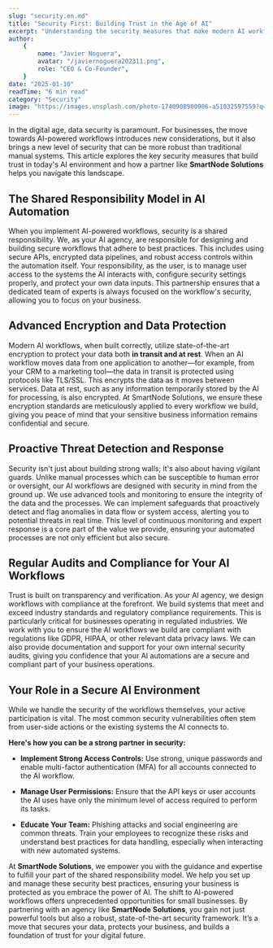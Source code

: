 ```yaml
---
slug: "security.en.md"
title: "Security First: Building Trust in the Age of AI"
excerpt: "Understanding the security measures that make modern AI workflows safer and how to protect your data."
author:
    {
        name: "Javier Noguera",
        avatar: "/javiernoguera202311.png",
        role: "CEO & Co-Founder",
    }
date: "2025-01-10"
readTime: "6 min read"
category: "Security"
image: "https://images.unsplash.com/photo-1740908900906-a51032597559?q=80&w=1470&auto=format&fit=crop&ixlib=rb-4.1.0&ixid=M3wxMjA3fDB8MHxwaG90by1wYWdlfHx8fGVufDB8fHx8fA%3D%3D"
---
```


In the digital age, data security is paramount. For businesses, the move towards AI-powered workflows introduces new considerations, but it also brings a new level of security that can be more robust than traditional manual systems. This article explores the key security measures that build trust in today's AI environment and how a partner like **SmartNode Solutions** helps you navigate this landscape.

## The Shared Responsibility Model in AI Automation

When you implement AI-powered workflows, security is a shared responsibility. We, as your AI agency, are responsible for designing and building secure workflows that adhere to best practices. This includes using secure APIs, encrypted data pipelines, and robust access controls within the automation itself. Your responsibility, as the user, is to manage user access to the systems the AI interacts with, configure security settings properly, and protect your own data inputs. This partnership ensures that a dedicated team of experts is always focused on the workflow's security, allowing you to focus on your business.

## Advanced Encryption and Data Protection

Modern AI workflows, when built correctly, utilize state-of-the-art encryption to protect your data both **in transit and at rest**. When an AI workflow moves data from one application to another—for example, from your CRM to a marketing tool—the data in transit is protected using protocols like TLS/SSL. This encrypts the data as it moves between services. Data at rest, such as any information temporarily stored by the AI for processing, is also encrypted. At SmartNode Solutions, we ensure these encryption standards are meticulously applied to every workflow we build, giving you peace of mind that your sensitive business information remains confidential and secure.

## Proactive Threat Detection and Response

Security isn't just about building strong walls; it's also about having vigilant guards. Unlike manual processes which can be susceptible to human error or oversight, our AI workflows are designed with security in mind from the ground up. We use advanced tools and monitoring to ensure the integrity of the data and the processes. We can implement safeguards that proactively detect and flag anomalies in data flow or system access, alerting you to potential threats in real time. This level of continuous monitoring and expert response is a core part of the value we provide, ensuring your automated processes are not only efficient but also secure.

## Regular Audits and Compliance for Your AI Workflows

Trust is built on transparency and verification. As your AI agency, we design workflows with compliance at the forefront. We build systems that meet and exceed industry standards and regulatory compliance requirements. This is particularly critical for businesses operating in regulated industries. We work with you to ensure the AI workflows we build are compliant with regulations like GDPR, HIPAA, or other relevant data privacy laws. We can also provide documentation and support for your own internal security audits, giving you confidence that your AI automations are a secure and compliant part of your business operations.

## Your Role in a Secure AI Environment

While we handle the security of the workflows themselves, your active participation is vital. The most common security vulnerabilities often stem from user-side actions or the existing systems the AI connects to.

**Here's how you can be a strong partner in security:**

-   **Implement Strong Access Controls:** Use strong, unique passwords and enable multi-factor authentication (MFA) for all accounts connected to the AI workflow.

-   **Manage User Permissions:** Ensure that the API keys or user accounts the AI uses have only the minimum level of access required to perform its tasks.

-   **Educate Your Team:** Phishing attacks and social engineering are common threats. Train your employees to recognize these risks and understand best practices for data handling, especially when interacting with new automated systems.

At **SmartNode Solutions**, we empower you with the guidance and expertise to fulfill your part of the shared responsibility model. We help you set up and manage these security best practices, ensuring your business is protected as you embrace the power of AI. The shift to AI-powered workflows offers unprecedented opportunities for small businesses. By partnering with an agency like **SmartNode Solutions**, you gain not just powerful tools but also a robust, state-of-the-art security framework. It’s a move that secures your data, protects your business, and builds a foundation of trust for your digital future.
